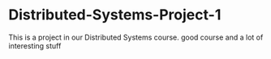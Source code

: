 # Distributed-Systems-Project-1
This is a project in our Distributed Systems course. 
good course and a lot of interesting stuff
